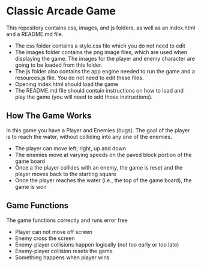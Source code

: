 # Classic Arcade Game
This repository contains css, images, and js folders, as well as an index.html and a README.md file. 
* The css folder contains a style.css file which you do not need to edit
* The images folder contains the png image files, which are used when displaying the game. The images for the player and enemy character are going to be loaded from this folder.
* The js folder also contains the app engine needed to run the game and a resources.js file. You do not need to edit these files.
* Opening index.html should load the game
* The README.md file should contain instructions on how to load and play the game (you will need to add those instructions).

## How The Game Works
In this game you have a Player and Enemies (bugs). The goal of the player is to reach the water, without colliding into any one of the enemies. 
* The player can move left, right, up and down
* The enemies move at varying speeds on the paved block portion of the game board
* Once a the player collides with an enemy, the game is reset and the player moves back to the starting square
* Once the player reaches the water (i.e., the top of the game board), the game is won

## Game Functions
The game functions correctly and runs error free
* Player can not move off screen
* Enemy cross the screen
* Enemy-player collisions happen logically (not too early or too late)
* Enemy-player collision resets the game
* Something happens when player wins
